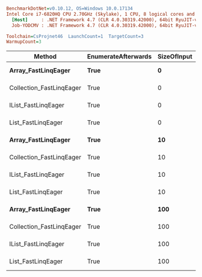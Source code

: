 ``` ini

BenchmarkDotNet=v0.10.12, OS=Windows 10.0.17134
Intel Core i7-6820HQ CPU 2.70GHz (Skylake), 1 CPU, 8 logical cores and 4 physical cores
  [Host]     : .NET Framework 4.7 (CLR 4.0.30319.42000), 64bit RyuJIT-v4.7.3101.0
  Job-YODCMV : .NET Framework 4.7 (CLR 4.0.30319.42000), 64bit RyuJIT-v4.7.3101.0

Toolchain=CsProjnet46  LaunchCount=1  TargetCount=3  
WarmupCount=3  

```
|                   Method | EnumerateAfterwards | SizeOfInput |        Mean |        Error |      StdDev |  Gen 0 | Allocated |
|------------------------- |-------------------- |------------ |------------:|-------------:|------------:|-------:|----------:|
|      **Array_FastLinqEager** |                **True** |           **0** |    **12.14 ns** |     **9.026 ns** |   **0.5100 ns** | **0.0057** |      **24 B** |
| Collection_FastLinqEager |                True |           0 |    31.72 ns |    12.750 ns |   0.7204 ns | 0.0152 |      64 B |
|      IList_FastLinqEager |                True |           0 |    14.56 ns |     2.967 ns |   0.1676 ns | 0.0057 |      24 B |
|       List_FastLinqEager |                True |           0 |    11.70 ns |     5.502 ns |   0.3109 ns | 0.0057 |      24 B |
|      **Array_FastLinqEager** |                **True** |          **10** |   **259.51 ns** |    **41.530 ns** |   **2.3465 ns** | **0.0815** |     **344 B** |
| Collection_FastLinqEager |                True |          10 |   316.78 ns |   509.499 ns |  28.7876 ns | 0.0911 |     384 B |
|      IList_FastLinqEager |                True |          10 |   298.12 ns |    63.288 ns |   3.5759 ns | 0.0815 |     344 B |
|       List_FastLinqEager |                True |          10 |   255.45 ns |    95.489 ns |   5.3953 ns | 0.0815 |     344 B |
|      **Array_FastLinqEager** |                **True** |         **100** | **2,618.63 ns** | **3,572.471 ns** | **201.8513 ns** | **0.7668** |    **3224 B** |
| Collection_FastLinqEager |                True |         100 | 2,617.80 ns |   506.436 ns |  28.6146 ns | 0.7744 |    3264 B |
|      IList_FastLinqEager |                True |         100 | 2,794.63 ns | 1,670.182 ns |  94.3684 ns | 0.7668 |    3224 B |
|       List_FastLinqEager |                True |         100 | 2,342.21 ns |   524.011 ns |  29.6076 ns | 0.7668 |    3224 B |
